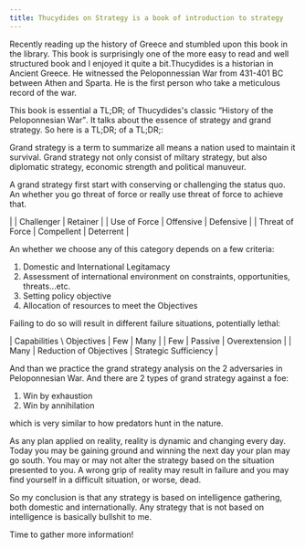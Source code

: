 ```yaml
---
title: Thucydides on Strategy is a book of introduction to strategy
---
```


Recently reading up the history of Greece and stumbled upon this book in the library. This book is surprisingly one of the more easy to read and well structured book and I enjoyed it quite a bit.Thucydides is a historian in Ancient Greece. He witnessed the Peloponnessian War from 431-401 BC between Athen and Sparta. He is the first person who take a meticulous record of the war.

This book is essential a TL;DR; of Thucydides's classic <q>History of the Peloponnesian War</q>. It talks about the essence of strategy and grand strategy. So here is a TL;DR; of a TL;DR;:

Grand strategy is a term to summarize all means a nation used to maintain it survival. Grand strategy not only consist of miltary strategy, but also diplomatic strategy, economic strength and political manuveur.

A grand strategy first start with conserving or challenging the status quo. An whether you go threat of force or really use threat of force to achieve that.

|                 | Challenger | Retainer  |
| Use of Force    | Offensive  | Defensive |
| Threat of Force | Compellent | Deterrent |

An whether we choose any of this category depends on a few criteria:

1. Domestic and International Legitamacy
2. Assessment of international environment on constraints, opportunities, threats...etc.
3. Setting policy objective
4. Allocation of resources to meet the Objectives

Failing to do so will result in different failure situations, potentially lethal:

| Capabilities \ Objectives | Few                     | Many                  |
| Few                       | Passive                 | Overextension         |
| Many                      | Reduction of Objectives | Strategic Sufficiency |

And than we practice the grand strategy analysis on the 2 adversaries in Peloponnesian War. And there are 2 types of grand strategy against a foe:

1. Win by exhaustion
2. Win by annihilation

which is very similar to how predators hunt in the nature.

As any plan applied on reality, reality is dynamic and changing every day. Today you may be gaining ground and winning the next day your plan may go south. You may or may not alter the strategy based on the situation presented to you. A wrong grip of reality may result in failure and you may find yourself in a difficult situation, or worse, dead.

So my conclusion is that any strategy is based on intelligence gathering, both domestic and internationally. Any strategy that is not based on intelligence is basically bullshit to me.

Time to gather more information!
